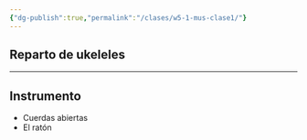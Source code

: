 ```yaml
---
{"dg-publish":true,"permalink":"/clases/w5-1-mus-clase1/"}
---
```


## Reparto de ukeleles

---
## Instrumento
- Cuerdas abiertas
- El ratón